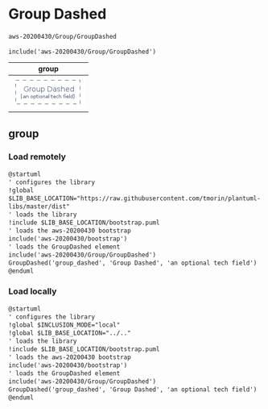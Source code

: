 # Group Dashed

```text
aws-20200430/Group/GroupDashed
```

```text
include('aws-20200430/Group/GroupDashed')
```

|group|
|---|
|![](GroupDashed.group.local.png)|



## group
### Load remotely
```plantuml
@startuml
' configures the library
!global $LIB_BASE_LOCATION="https://raw.githubusercontent.com/tmorin/plantuml-libs/master/dist"
' loads the library
!include $LIB_BASE_LOCATION/bootstrap.puml
' loads the aws-20200430 bootstrap
include('aws-20200430/bootstrap')
' loads the GroupDashed element
include('aws-20200430/Group/GroupDashed')
GroupDashed('group_dashed', 'Group Dashed', 'an optional tech field')
@enduml
```
### Load locally
```plantuml
@startuml
' configures the library
!global $INCLUSION_MODE="local"
!global $LIB_BASE_LOCATION="../.."
' loads the library
!include $LIB_BASE_LOCATION/bootstrap.puml
' loads the aws-20200430 bootstrap
include('aws-20200430/bootstrap')
' loads the GroupDashed element
include('aws-20200430/Group/GroupDashed')
GroupDashed('group_dashed', 'Group Dashed', 'an optional tech field')
@enduml
```

